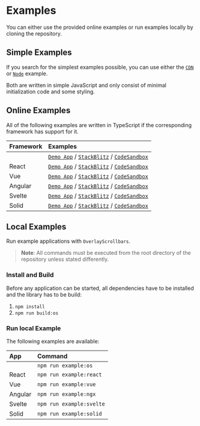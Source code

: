 # Examples

You can either use the provided online examples or run examples locally by cloning the repository.

## Simple Examples

If you search for the simplest examples possible, you can use either the [`CDN`](https://kingsora.github.io/OverlayScrollbars/example/cdn) or [`Node`](https://kingsora.github.io/OverlayScrollbars/example/node) example.

Both are written in simple JavaScript and only consist of minimal initialization code and some styling.

## Online Examples

All of the following examples are written in TypeScript if the corresponding framework has support for it.

| Framework  | Examples |
| :--- | :--- |
|   | [`Demo App`](https://kingsora.github.io/OverlayScrollbars/example/overlayscrollbars) / [`StackBlitz`](https://stackblitz.com/edit/overlayscrollbars) / [`CodeSandbox`](https://codesandbox.io/p/sandbox/overlayscrollbars-example-29hk3v) |
| React | [`Demo App`](https://kingsora.github.io/OverlayScrollbars/example/react) / [`StackBlitz`](https://stackblitz.com/edit/overlayscrollbars-react) / [`CodeSandbox`](https://codesandbox.io/p/sandbox/overlayscrollbars-react-example-ddz458) |
| Vue | [`Demo App`](https://kingsora.github.io/OverlayScrollbars/example/vue) / [`StackBlitz`](https://stackblitz.com/edit/overlayscrollbars-vue) / [`CodeSandbox`](https://codesandbox.io/p/sandbox/overlayscrollbars-vue-example-rh3vjm) |
| Angular | [`Demo App`](https://kingsora.github.io/OverlayScrollbars/example/angular) / [`StackBlitz`](https://stackblitz.com/edit/overlayscrollbars-ngx) / [`CodeSandbox`](https://codesandbox.io/p/sandbox/overlayscrollbars-ngx-example-dwtg9q) |
| Svelte | [`Demo App`](https://kingsora.github.io/OverlayScrollbars/example/svelte) / [`StackBlitz`](https://stackblitz.com/edit/overlayscrollbars-svelte) / [`CodeSandbox`](https://codesandbox.io/p/sandbox/overlayscrollbars-svelte-example-8gqhrp) |
| Solid | [`Demo App`](https://kingsora.github.io/OverlayScrollbars/example/solid) / [`StackBlitz`](https://stackblitz.com/edit/overlayscrollbars-solid) / [`CodeSandbox`](https://codesandbox.io/p/sandbox/overlayscrollbars-solid-example-wxl45n) |

## Local Examples

Run example applications with `OverlayScrollbars`.  

> __Note__: All commands must be executed from the root directory of the repository unless stated differently. 

### Install and Build

Before any application can be started, all dependencies have to be installed and the library has to be build:

1. `npm install`
2. `npm run build:os`

### Run local Example

The following examples are available:

| App  | Command |
| :--- | :--- |
|   | `npm run example:os` |
| React | `npm run example:react` |
| Vue | `npm run example:vue` |
| Angular | `npm run example:ngx` |
| Svelte | `npm run example:svelte` |
| Solid | `npm run example:solid` |
